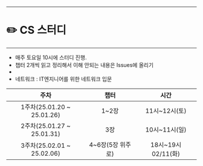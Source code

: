 ------

# ✏️ **CS 스터디**

------

* 매주 토요일 10시에 스터디 진행.
* 챕터 2개씩 읽고 정리해서 이해 안되는 내용은 Issues에 올리기
*
* 네트워크 : IT엔지니어를 위한 네트워크 입문

|**주차**|**챕터**|**시간**|
|:-:|:-:|:-:|
|1주차(25.01.20 ~ 25.01.26)|1~2장|11시~12시(토)|
|2주차(25.01.27 ~ 25.01.31)|3장|10시~11시(일)|
|3주차(25.02.01 ~ 25.02.06)|4~6장(5장 위주로)|18시~19시 02/11(화)|


